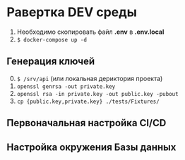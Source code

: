 # Равертка DEV  среды

1. Необходимо скопировать  файл **.env** в **.env.local**
2. `$ docker-compose up -d `

## Генерация ключей

0. `$ /srv/api` (или локальная дериктория проекта)
1. `openssl genrsa -out private.key`
2. `openssl rsa -in private.key -out public.key -pubout`
3. `cp {public.key,private.key} ./tests/Fixtures/`


## Первоначальная настройка CI/CD

## Настройка окружения Базы данных